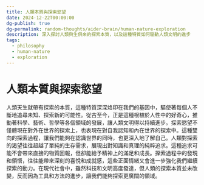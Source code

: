 ```yaml
---
title: 人類本質與探索慾望
date: 2024-12-22T00:00:00
dg-publish: true
dg-permalink: random-thoughts/aider-brain/human-nature-exploration
description: 深入探討人類與生俱來的探索本質，以及這種特質如何驅動人類文明的進步
tags:
  - philosophy
  - human-nature
  - exploration
---
```


# 人類本質與探索慾望

人類天生就帶有探索的本質，這種特質深深烙印在我們的基因中，驅使著每個人不斷地追尋未知、探索新的可能性。從古至今，正是這種根植於人性中的好奇心，推動著科學、藝術、哲學等各個領域的發展，讓人類文明得以持續進步。探索慾望不僅體現在對外在世界的探索上，也表現在對自我認知和內在世界的探索中。這種雙向的探索過程，讓我們能夠在認識世界的同時，也更深入地了解自己。人類對探索的渴望往往超越了單純的生存需求，展現出對知識和真理的純粹追求。這種追求可能不會帶來直接的物質回報，但卻能給予精神上的滿足和成長。探索過程中的發現和領悟，往往能帶來深刻的喜悅和成就感，這些正面情緒又會進一步強化我們繼續探索的動力。在現代社會中，雖然科技和文明高度發達，但人類的探索本質並未改變，反而因為工具和方法的進步，讓我們能夠探索更廣闊的領域。
